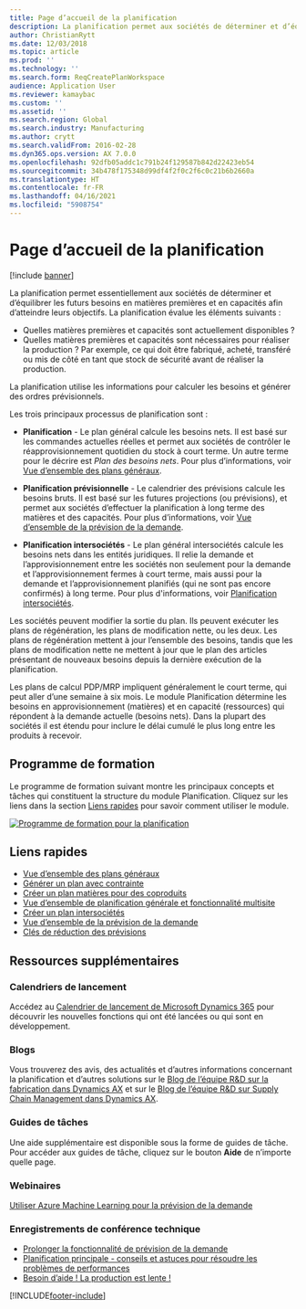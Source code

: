 ```yaml
---
title: Page d’accueil de la planification
description: La planification permet aux sociétés de déterminer et d’équilibrer les futurs besoins en matières premières et en capacités afin d’atteindre leurs objectifs.
author: ChristianRytt
ms.date: 12/03/2018
ms.topic: article
ms.prod: ''
ms.technology: ''
ms.search.form: ReqCreatePlanWorkspace
audience: Application User
ms.reviewer: kamaybac
ms.custom: ''
ms.assetid: ''
ms.search.region: Global
ms.search.industry: Manufacturing
ms.author: crytt
ms.search.validFrom: 2016-02-28
ms.dyn365.ops.version: AX 7.0.0
ms.openlocfilehash: 92dfb05addc1c791b24f129587b842d22423eb54
ms.sourcegitcommit: 34b478f175348d99df4f2f0c2f6c0c21b6b2660a
ms.translationtype: HT
ms.contentlocale: fr-FR
ms.lasthandoff: 04/16/2021
ms.locfileid: "5908754"
---
```

# <a name="master-planning-home-page"></a>Page d’accueil de la planification

[!include [banner](../includes/banner.md)]

La planification permet essentiellement aux sociétés de déterminer et d’équilibrer les futurs besoins en matières premières et en capacités afin d’atteindre leurs objectifs. La planification évalue les éléments suivants :

- Quelles matières premières et capacités sont actuellement disponibles ?
- Quelles matières premières et capacités sont nécessaires pour réaliser la production ? Par exemple, ce qui doit être fabriqué, acheté, transféré ou mis de côté en tant que stock de sécurité avant de réaliser la production.

La planification utilise les informations pour calculer les besoins et générer des ordres prévisionnels.

Les trois principaux processus de planification sont :

- **Planification** - Le plan général calcule les besoins nets. Il est basé sur les commandes actuelles réelles et permet aux sociétés de contrôler le réapprovisionnement quotidien du stock à court terme. Un autre terme pour le décrire est *Plan des besoins nets*. Pour plus d’informations, voir [Vue d’ensemble des plans généraux](master-plans.md).

- **Planification prévisionnelle** - Le calendrier des prévisions calcule les besoins bruts. Il est basé sur les futures projections (ou prévisions), et permet aux sociétés d’effectuer la planification à long terme des matières et des capacités. Pour plus d’informations, voir [Vue d’ensemble de la prévision de la demande](introduction-demand-forecasting.md).

- **Planification intersociétés** - Le plan général intersociétés calcule les besoins nets dans les entités juridiques. Il relie la demande et l’approvisionnement entre les sociétés non seulement pour la demande et l’approvisionnement fermes à court terme, mais aussi pour la demande et l’approvisionnement planifiés (qui ne sont pas encore confirmés) à long terme. Pour plus d'informations, voir [Planification intersociétés](planning-optimization/Intercompany-planning.md).

Les sociétés peuvent modifier la sortie du plan. Ils peuvent exécuter les plans de régénération, les plans de modification nette, ou les deux. Les plans de régénération mettent à jour l’ensemble des besoins, tandis que les plans de modification nette ne mettent à jour que le plan des articles présentant de nouveaux besoins depuis la dernière exécution de la planification.

Les plans de calcul PDP/MRP impliquent généralement le court terme, qui peut aller d’une semaine à six mois. Le module Planification détermine les besoins en approvisionnement (matières) et en capacité (ressources) qui répondent à la demande actuelle (besoins nets). Dans la plupart des sociétés il est étendu pour inclure le délai cumulé le plus long entre les produits à recevoir.

## <a name="learning-map"></a>Programme de formation

Le programme de formation suivant montre les principaux concepts et tâches qui constituent la structure du module Planification. Cliquez sur les liens dans la section [Liens rapides](#quick-links) pour savoir comment utiliser le module.

[![Programme de formation pour la planification](./media/master-planning-learning-map.png)](./media/master-planning-learning-map.png)

## <a name="quick-links"></a>Liens rapides

- [Vue d’ensemble des plans généraux](master-plans.md)  
- [Générer un plan avec contrainte](./tasks/constrained-plan.md)
- [Créer un plan matières pour des coproduits](./tasks/create-material-plan-co-products.md)
- [Vue d’ensemble de planification générale et fonctionnalité multisite](master-plan-multisite-functionality.md)
- [Créer un plan intersociétés](./tasks/create-intercompany-plan.md)
- [Vue d’ensemble de la prévision de la demande](introduction-demand-forecasting.md)
- [Clés de réduction des prévisions](reduction-keys.md)

## <a name="additional-resources"></a>Ressources supplémentaires

### <a name="roadmaps"></a>Calendriers de lancement

Accédez au [Calendrier de lancement de Microsoft Dynamics 365](https://roadmap.dynamics.com/) pour découvrir les nouvelles fonctions qui ont été lancées ou qui sont en développement.

### <a name="blogs"></a>Blogs

Vous trouverez des avis, des actualités et d’autres informations concernant la planification et d’autres solutions sur le [Blog de l’équipe R&D sur la fabrication dans Dynamics AX](/archive/blogs/axmfg/) et sur le [Blog de l’équipe R&D sur Supply Chain Management dans Dynamics AX](https://blogs.msdn.microsoft.com/dynamicsaxscm).

### <a name="task-guides"></a>Guides de tâches

Une aide supplémentaire est disponible sous la forme de guides de tâche. Pour accéder aux guides de tâche, cliquez sur le bouton **Aide** de n’importe quelle page.

### <a name="webinars"></a>Webinaires

[Utiliser Azure Machine Learning pour la prévision de la demande](https://www.youtube.com/watch?v=4nQsccdFFDA&feature=youtu.be)

### <a name="tech-conference-recordings"></a>Enregistrements de conférence technique

- [Prolonger la fonctionnalité de prévision de la demande](https://www.youtube.com/watch?v=4OIKIXLiNjI&feature=youtu.be)
- [Planification principale - conseils et astuces pour résoudre les problèmes de performances](https://youtu.be/7v8BPmEs9Dg)
- [Besoin d’aide ! La production est lente !](https://youtu.be/RLXybx20B5o)


[!INCLUDE[footer-include](../../includes/footer-banner.md)]